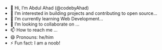 - 👋 Hi, I’m Abdul Ahad (@codebyAhad)
- 👀 I’m interested in building projects and contributing to open source...
- 🌱 I’m currently learning Web Development...
- 💞️ I’m looking to collaborate on ...
- 📫 How to reach me ...
- 😄 Pronouns: he/him
- ⚡ Fun fact: I am a noob!


